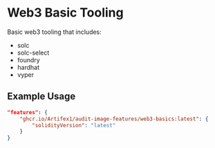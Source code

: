 # Web3 Basic Tooling

Basic web3 tooling that includes:

- solc
- solc-select
- foundry
- hardhat
- vyper

## Example Usage

```json
"features": {
    "ghcr.io/Artifex1/audit-image-features/web3-basics:latest": {
        "solidityVersion": "latest"
    }
}
```
